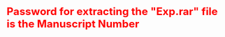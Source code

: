 # <font size="5" color="red">Password for extracting the "Exp.rar" file is the Manuscript Number</font>